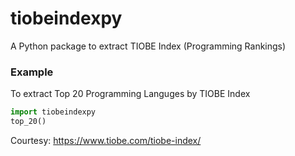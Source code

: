 # tiobeindexpy

A Python package to extract TIOBE Index (Programming Rankings)

### Example

To extract Top 20 Programming Languges by TIOBE Index

```python
import tiobeindexpy
top_20()
```

Courtesy: https://www.tiobe.com/tiobe-index/
